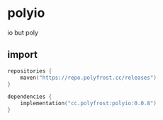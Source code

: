 # polyio
io but poly

## import
```kts
repositories {
    maven("https://repo.polyfrost.cc/releases")
}

dependencies {
    implementation("cc.polyfrost:polyio:0.0.8")
}
```